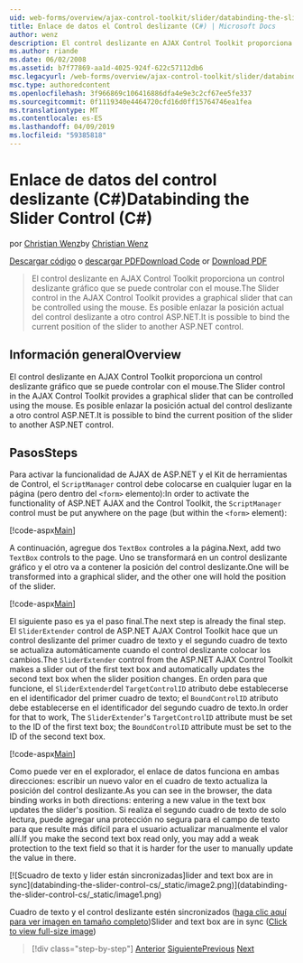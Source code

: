 ```yaml
---
uid: web-forms/overview/ajax-control-toolkit/slider/databinding-the-slider-control-cs
title: Enlace de datos el Control deslizante (C#) | Microsoft Docs
author: wenz
description: El control deslizante en AJAX Control Toolkit proporciona un control deslizante gráfico que se puede controlar con el mouse. Es posible enlazar la sición actual...
ms.author: riande
ms.date: 06/02/2008
ms.assetid: b7f77869-aa1d-4025-924f-622c57112db6
msc.legacyurl: /web-forms/overview/ajax-control-toolkit/slider/databinding-the-slider-control-cs
msc.type: authoredcontent
ms.openlocfilehash: 3f966869c106416886dfa4e9e3c2cf67ee5fe337
ms.sourcegitcommit: 0f1119340e4464720cfd16d0ff15764746ea1fea
ms.translationtype: MT
ms.contentlocale: es-ES
ms.lasthandoff: 04/09/2019
ms.locfileid: "59385818"
---
```

# <a name="databinding-the-slider-control-c"></a><span data-ttu-id="c9a20-104">Enlace de datos del control deslizante (C#)</span><span class="sxs-lookup"><span data-stu-id="c9a20-104">Databinding the Slider Control (C#)</span></span>

<span data-ttu-id="c9a20-105">por [Christian Wenz](https://github.com/wenz)</span><span class="sxs-lookup"><span data-stu-id="c9a20-105">by [Christian Wenz](https://github.com/wenz)</span></span>

<span data-ttu-id="c9a20-106">[Descargar código](http://download.microsoft.com/download/9/3/f/93f8daea-bebd-4821-833b-95205389c7d0/Slider0.cs.zip) o [descargar PDF](http://download.microsoft.com/download/2/d/c/2dc10e34-6983-41d4-9c08-f78f5387d32b/slider0CS.pdf)</span><span class="sxs-lookup"><span data-stu-id="c9a20-106">[Download Code](http://download.microsoft.com/download/9/3/f/93f8daea-bebd-4821-833b-95205389c7d0/Slider0.cs.zip) or [Download PDF](http://download.microsoft.com/download/2/d/c/2dc10e34-6983-41d4-9c08-f78f5387d32b/slider0CS.pdf)</span></span>

> <span data-ttu-id="c9a20-107">El control deslizante en AJAX Control Toolkit proporciona un control deslizante gráfico que se puede controlar con el mouse.</span><span class="sxs-lookup"><span data-stu-id="c9a20-107">The Slider control in the AJAX Control Toolkit provides a graphical slider that can be controlled using the mouse.</span></span> <span data-ttu-id="c9a20-108">Es posible enlazar la posición actual del control deslizante a otro control ASP.NET.</span><span class="sxs-lookup"><span data-stu-id="c9a20-108">It is possible to bind the current position of the slider to another ASP.NET control.</span></span>


## <a name="overview"></a><span data-ttu-id="c9a20-109">Información general</span><span class="sxs-lookup"><span data-stu-id="c9a20-109">Overview</span></span>

<span data-ttu-id="c9a20-110">El control deslizante en AJAX Control Toolkit proporciona un control deslizante gráfico que se puede controlar con el mouse.</span><span class="sxs-lookup"><span data-stu-id="c9a20-110">The Slider control in the AJAX Control Toolkit provides a graphical slider that can be controlled using the mouse.</span></span> <span data-ttu-id="c9a20-111">Es posible enlazar la posición actual del control deslizante a otro control ASP.NET.</span><span class="sxs-lookup"><span data-stu-id="c9a20-111">It is possible to bind the current position of the slider to another ASP.NET control.</span></span>

## <a name="steps"></a><span data-ttu-id="c9a20-112">Pasos</span><span class="sxs-lookup"><span data-stu-id="c9a20-112">Steps</span></span>

<span data-ttu-id="c9a20-113">Para activar la funcionalidad de AJAX de ASP.NET y el Kit de herramientas de Control, el `ScriptManager` control debe colocarse en cualquier lugar en la página (pero dentro del `<form>` elemento):</span><span class="sxs-lookup"><span data-stu-id="c9a20-113">In order to activate the functionality of ASP.NET AJAX and the Control Toolkit, the `ScriptManager` control must be put anywhere on the page (but within the `<form>` element):</span></span>

[!code-aspx[Main](databinding-the-slider-control-cs/samples/sample1.aspx)]

<span data-ttu-id="c9a20-114">A continuación, agregue dos `TextBox` controles a la página.</span><span class="sxs-lookup"><span data-stu-id="c9a20-114">Next, add two `TextBox` controls to the page.</span></span> <span data-ttu-id="c9a20-115">Uno se transformará en un control deslizante gráfico y el otro va a contener la posición del control deslizante.</span><span class="sxs-lookup"><span data-stu-id="c9a20-115">One will be transformed into a graphical slider, and the other one will hold the position of the slider.</span></span>

[!code-aspx[Main](databinding-the-slider-control-cs/samples/sample2.aspx)]

<span data-ttu-id="c9a20-116">El siguiente paso es ya el paso final.</span><span class="sxs-lookup"><span data-stu-id="c9a20-116">The next step is already the final step.</span></span> <span data-ttu-id="c9a20-117">El `SliderExtender` control de ASP.NET AJAX Control Toolkit hace que un control deslizante del primer cuadro de texto y el segundo cuadro de texto se actualiza automáticamente cuando el control deslizante colocar los cambios.</span><span class="sxs-lookup"><span data-stu-id="c9a20-117">The `SliderExtender` control from the ASP.NET AJAX Control Toolkit makes a slider out of the first text box and automatically updates the second text box when the slider position changes.</span></span> <span data-ttu-id="c9a20-118">En orden para que funcione, el `SliderExtender`del `TargetControlID` atributo debe establecerse en el identificador del primer cuadro de texto; el `BoundControlID` atributo debe establecerse en el identificador del segundo cuadro de texto.</span><span class="sxs-lookup"><span data-stu-id="c9a20-118">In order for that to work, The `SliderExtender`'s `TargetControlID` attribute must be set to the ID of the first text box; the `BoundControlID` attribute must be set to the ID of the second text box.</span></span>

[!code-aspx[Main](databinding-the-slider-control-cs/samples/sample3.aspx)]

<span data-ttu-id="c9a20-119">Como puede ver en el explorador, el enlace de datos funciona en ambas direcciones: escribir un nuevo valor en el cuadro de texto actualiza la posición del control deslizante.</span><span class="sxs-lookup"><span data-stu-id="c9a20-119">As you can see in the browser, the data binding works in both directions: entering a new value in the text box updates the slider's position.</span></span> <span data-ttu-id="c9a20-120">Si realiza el segundo cuadro de texto de solo lectura, puede agregar una protección no segura para el campo de texto para que resulte más difícil para el usuario actualizar manualmente el valor allí.</span><span class="sxs-lookup"><span data-stu-id="c9a20-120">If you make the second text box read only, you may add a weak protection to the text field so that it is harder for the user to manually update the value in there.</span></span>


[![S<span data-ttu-id="c9a20-121">cuadro de texto y lider están sincronizadas]</span><span class="sxs-lookup"><span data-stu-id="c9a20-121">lider and text box are in sync]</span></span>(databinding-the-slider-control-cs/_static/image2.png)](databinding-the-slider-control-cs/_static/image1.png)

<span data-ttu-id="c9a20-122">Cuadro de texto y el control deslizante estén sincronizados ([haga clic aquí para ver imagen en tamaño completo](databinding-the-slider-control-cs/_static/image3.png))</span><span class="sxs-lookup"><span data-stu-id="c9a20-122">Slider and text box are in sync ([Click to view full-size image](databinding-the-slider-control-cs/_static/image3.png))</span></span>

> [!div class="step-by-step"]
> <span data-ttu-id="c9a20-123">[Anterior](using-the-slider-control-with-auto-postback-cs.md)
> [Siguiente](using-the-slider-control-with-auto-postback-vb.md)</span><span class="sxs-lookup"><span data-stu-id="c9a20-123">[Previous](using-the-slider-control-with-auto-postback-cs.md)
[Next](using-the-slider-control-with-auto-postback-vb.md)</span></span>
